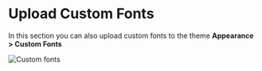 # Upload Custom Fonts

In this section you can also upload custom fonts to the theme **Appearance > Custom Fonts**

![Custom fonts](_media/custom-fonts.jpg)
